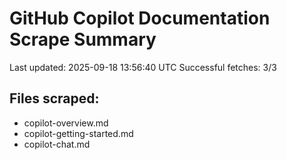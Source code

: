 # GitHub Copilot Documentation Scrape Summary

Last updated: 2025-09-18 13:56:40 UTC
Successful fetches: 3/3

## Files scraped:
- copilot-overview.md
- copilot-getting-started.md
- copilot-chat.md
